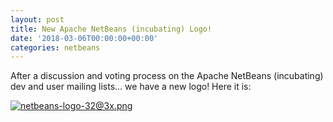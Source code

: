 ```yaml
---
layout: post
title: New Apache NetBeans (incubating) Logo!
date: '2018-03-06T00:00:00+00:00'
categories: netbeans
---
```

After a discussion and voting process on the Apache NetBeans (incubating) dev and user mailing lists... we have a new logo! Here it is:

<p><a href="https://blogs.apache.org/netbeans/mediaresource/d6be3d7d-8a18-4c13-89a5-76c660164890"><img src="https://blogs.apache.org/netbeans/mediaresource/d6be3d7d-8a18-4c13-89a5-76c660164890?t=true" alt="netbeans-logo-32@3x.png"></img></a></p>
